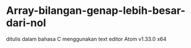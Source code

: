 # Array-bilangan-genap-lebih-besar-dari-nol
ditulis dalam bahasa C menggunakan text editor Atom v1.33.0 x64
